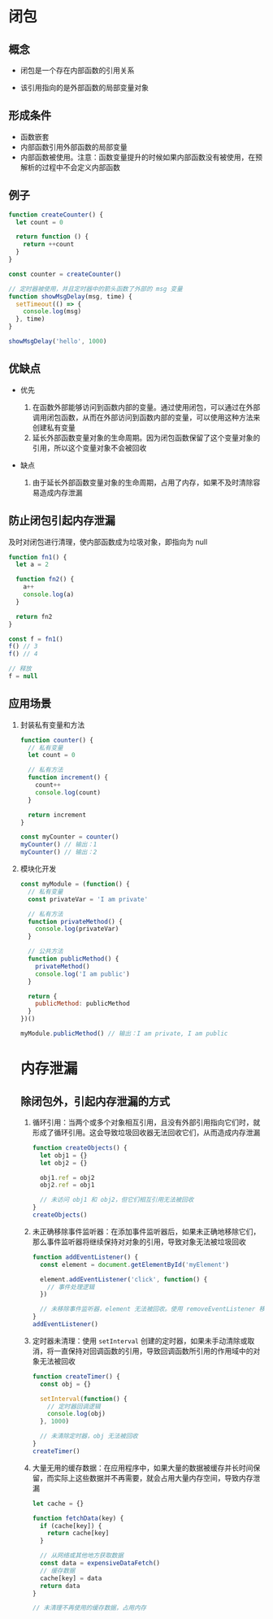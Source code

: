 # 闭包

## 概念

* 闭包是一个存在内部函数的引用关系

* 该引用指向的是外部函数的局部变量对象

## 形成条件

- 函数嵌套
- 内部函数引用外部函数的局部变量
- 内部函数被使用。注意：函数变量提升的时候如果内部函数没有被使用，在预解析的过程中不会定义内部函数

## 例子

```js
function createCounter() {
  let count = 0

  return function () {
    return ++count
  }
}

const counter = createCounter()
```

```js
// 定时器被使用，并且定时器中的箭头函数了外部的 msg 变量
function showMsgDelay(msg, time) {
  setTimeout(() => {
    console.log(msg)
  }, time)
}

showMsgDelay('hello', 1000)
```

## 优缺点

* 优先
  1. 在函数外部能够访问到函数内部的变量。通过使用闭包，可以通过在外部调用闭包函数，从而在外部访问到函数内部的变量，可以使用这种方法来创建私有变量
  2. 延长外部函数变量对象的生命周期。因为闭包函数保留了这个变量对象的引用，所以这个变量对象不会被回收

* 缺点
  1. 由于延长外部函数变量对象的生命周期，占用了内存，如果不及时清除容易造成内存泄漏

## 防止闭包引起内存泄漏

及时对闭包进行清理，使内部函数成为垃圾对象，即指向为 null

```js
function fn1() {
  let a = 2

  function fn2() {
    a++
    console.log(a)
  }

  return fn2
}

const f = fn1()
f() // 3
f() // 4

// 释放
f = null
```

## 应用场景

1. 封装私有变量和方法

   ```js
   function counter() {
     // 私有变量
     let count = 0
   
     // 私有方法
     function increment() {
       count++
       console.log(count)
     }
   
     return increment
   }
   
   const myCounter = counter()
   myCounter() // 输出：1
   myCounter() // 输出：2
   ```

   

2. 模块化开发

   ```js
   const myModule = (function() {
     // 私有变量
     const privateVar = 'I am private'
   
     // 私有方法
     function privateMethod() {
       console.log(privateVar)
     }
   
     // 公共方法
     function publicMethod() {
       privateMethod()
       console.log('I am public')
     }
   
     return {
       publicMethod: publicMethod
     }
   })()
   
   myModule.publicMethod() // 输出：I am private, I am public
   ```

   # 内存泄漏
   
   ## 除闭包外，引起内存泄漏的方式
   
   1. 循环引用：当两个或多个对象相互引用，且没有外部引用指向它们时，就形成了循环引用。这会导致垃圾回收器无法回收它们，从而造成内存泄漏
   
      ```js
      function createObjects() {
        let obj1 = {}
        let obj2 = {}
      
        obj1.ref = obj2
        obj2.ref = obj1
      
        // 未访问 obj1 和 obj2，但它们相互引用无法被回收
      }
      createObjects()
      ```
   
      
   
   2. 未正确移除事件监听器：在添加事件监听器后，如果未正确地移除它们，那么事件监听器将继续保持对对象的引用，导致对象无法被垃圾回收
   
      ```js
      function addEventListener() {
        const element = document.getElementById('myElement')
      
        element.addEventListener('click', function() {
          // 事件处理逻辑
        })
      
        // 未移除事件监听器，element 无法被回收。使用 removeEventListener 移出
      }
      addEventListener()
      ```
   
      
   
   3. 定时器未清理：使用 `setInterval` 创建的定时器，如果未手动清除或取消，将一直保持对回调函数的引用，导致回调函数所引用的作用域中的对象无法被回收
   
      ```js
      function createTimer() {
        const obj = {}
      
        setInterval(function() {
          // 定时器回调逻辑
          console.log(obj)
        }, 1000)
      
        // 未清除定时器，obj 无法被回收
      }
      createTimer()
      ```
   
      
   
   4. 大量无用的缓存数据：在应用程序中，如果大量的数据被缓存并长时间保留，而实际上这些数据并不再需要，就会占用大量内存空间，导致内存泄漏
   
      ```js
      let cache = {}
      
      function fetchData(key) {
        if (cache[key]) {
          return cache[key]
        }
      
        // 从网络或其他地方获取数据
        const data = expensiveDataFetch()
        // 缓存数据
        cache[key] = data
        return data
      }
      
      // 未清理不再使用的缓存数据，占用内存
      ```
   
      